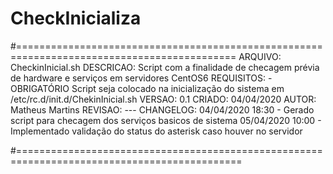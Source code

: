 # CheckInicializa

#============================================================================================
       ARQUIVO:  CheckinInicial.sh
       DESCRICAO: Script com a finalidade de checagem prévia de hardware e serviços em servidores CentOS6
       REQUISITOS: 
       - OBRIGATÓRIO Script seja colocado na inicialização do sistema em /etc/rc.d/init.d/ChekinInicial.sh
       VERSAO:  0.1
       CRIADO:  04/04/2020
	AUTOR: Matheus Martins
       REVISAO:  ---
       CHANGELOG:
       04/04/2020 18:30
       - Gerado script para checagem dos serviços basicos de sistema
       05/04/2020 10:00
       - Implementado validação do status do asterisk caso houver no servidor

#=============================================================================================

